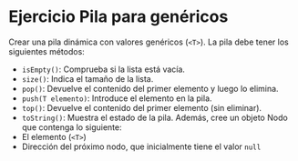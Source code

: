# Ejercicio Pila para genéricos
Crear una pila dinámica con valores genéricos (`<T>`). La pila debe tener los siguientes métodos:
- `isEmpty()`: Comprueba si la lista está vacía.
- `size()`: Indica el tamaño de la lista.
- `pop()`: Devuelve el contenido del primer elemento y luego lo elimina.
- `push(T elemento)`: Introduce el elemento en la pila.
- `top()`: Devuelve el contenido del primer elemento (sin eliminar).
- `toString()`: Muestra el estado de la pila.
Además, cree un objeto Nodo que contenga lo siguiente:
- El elemento (`<T>`)
- Dirección del próximo nodo, que inicialmente tiene el valor `null`